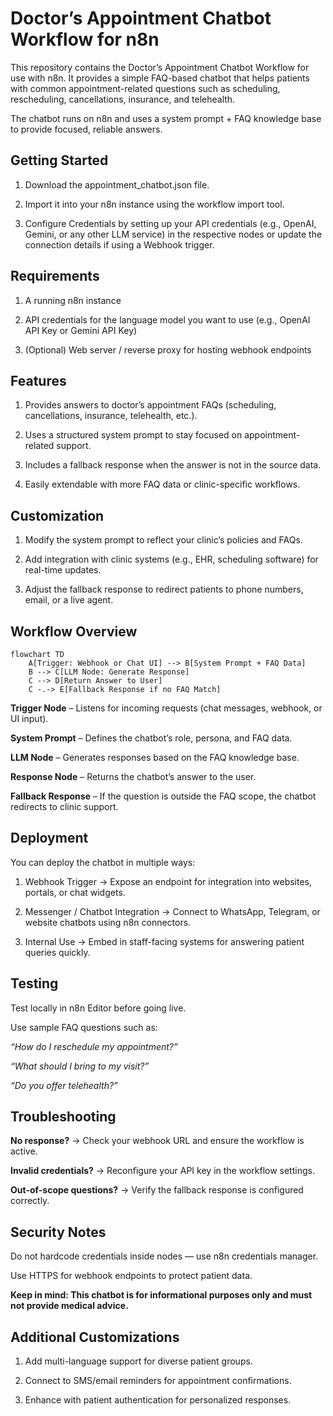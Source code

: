 # Doctor’s Appointment Chatbot Workflow for n8n

This repository contains the Doctor’s Appointment Chatbot Workflow for use with n8n.
It provides a simple FAQ-based chatbot that helps patients with common appointment-related questions such as scheduling, rescheduling, cancellations, insurance, and telehealth.

The chatbot runs on n8n and uses a system prompt + FAQ knowledge base to provide focused, reliable answers.

## Getting Started

1. Download the appointment_chatbot.json file.

2. Import it into your n8n instance using the workflow import tool.

3. Configure Credentials by setting up your API credentials (e.g., OpenAI, Gemini, or any other LLM service) in the respective nodes or update the connection details if using a Webhook trigger.

## Requirements

1. A running n8n instance

2. API credentials for the language model you want to use (e.g., OpenAI API Key or Gemini API Key)

3. (Optional) Web server / reverse proxy for hosting webhook endpoints

## Features

1. Provides answers to doctor’s appointment FAQs (scheduling, cancellations, insurance, telehealth, etc.).

2. Uses a structured system prompt to stay focused on appointment-related support.

3. Includes a fallback response when the answer is not in the source data.

4. Easily extendable with more FAQ data or clinic-specific workflows.

## Customization

1. Modify the system prompt to reflect your clinic’s policies and FAQs.

2. Add integration with clinic systems (e.g., EHR, scheduling software) for real-time updates.

3. Adjust the fallback response to redirect patients to phone numbers, email, or a live agent.

## Workflow Overview

```mermaid
flowchart TD
    A[Trigger: Webhook or Chat UI] --> B[System Prompt + FAQ Data]
    B --> C[LLM Node: Generate Response]
    C --> D[Return Answer to User]
    C -.-> E[Fallback Response if no FAQ Match]
```
**Trigger Node** – Listens for incoming requests (chat messages, webhook, or UI input).

**System Prompt** – Defines the chatbot’s role, persona, and FAQ data.

**LLM Node** – Generates responses based on the FAQ knowledge base.

**Response Node** – Returns the chatbot’s answer to the user.

**Fallback Response** – If the question is outside the FAQ scope, the chatbot redirects to clinic support.

## Deployment

You can deploy the chatbot in multiple ways:

1. Webhook Trigger → Expose an endpoint for integration into websites, portals, or chat widgets.

2. Messenger / Chatbot Integration → Connect to WhatsApp, Telegram, or website chatbots using n8n connectors.

3. Internal Use → Embed in staff-facing systems for answering patient queries quickly.

## Testing

Test locally in n8n Editor before going live.

Use sample FAQ questions such as:

*“How do I reschedule my appointment?”*

*“What should I bring to my visit?”*

*“Do you offer telehealth?”*

## Troubleshooting

**No response?** → Check your webhook URL and ensure the workflow is active.

**Invalid credentials?** → Reconfigure your API key in the workflow settings.

**Out-of-scope questions?** → Verify the fallback response is configured correctly.

## Security Notes

Do not hardcode credentials inside nodes — use n8n credentials manager.

Use HTTPS for webhook endpoints to protect patient data.

**Keep in mind: This chatbot is for informational purposes only and must not provide medical advice.**

## Additional Customizations

1. Add multi-language support for diverse patient groups.

2. Connect to SMS/email reminders for appointment confirmations.

3. Enhance with patient authentication for personalized responses.
